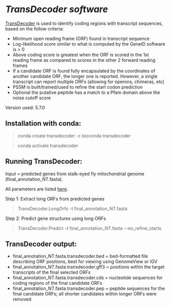 # _TransDecoder software_

[TransDecoder](https://github.com/TransDecoder/TransDecoder/wiki) is used to identify coding regions with transcript sequences, based on the follow criteria:
- Minimum open reading frame (ORF) found in transcript sequence
- Log-likelihood score similar to what is computed by the GeneID software is > 0
- Above coding score is greatest when the ORF is scored in the 1st reading frame as compared to scores in the other 2 forward reading frames
- If a candidate ORF is found fully encapsulated by the coordinates of another candidate ORF, the longer one is reported. However, a single transcript can report multiple ORFs (allowing for operons, chimeras, etc)
- PSSM is built/trained/used to refine the start codon prediction
- Optional the putative peptide has a match to a Pfam domain above the noise cutoff score

Version used: 5.7.0

## Installation with conda:
 > conda create transdecoder -c bioconda transdecoder
 
 > conda activate transdecoder

## Running TransDecoder:
Input = predicted genes from stalk-eyed fly mitochondrial genome (final_annotation_NT.fasta).

All parameters are listed [here](https://github.com/TransDecoder/TransDecoder/blob/master/Changelog.txt).

Step 1: Extract long ORFs from predicted genes

  > TransDecoder.LongOrfs -t final_annotation_NT.fasta

Step 2: Predict gene structures using long ORFs

 > TransDecoder.Predict -t final_annotation_NT.fasta --no_refine_starts

 ## TransDecoder output:
- final_annotation_NT.fasta.transdecoder.bed = bed-formatted file describing ORF positions, best for viewing using GenomeView or IGV
- final_annotation_NT.fasta.transdecoder.gff3 = positions within the target transcripts of the final selected ORFs
- final_annotation_NT.fasta.transdecoder.cds = nucleotide sequences for coding regions of the final candidate ORFs
- final_annotation_NT.fasta.transdecoder.pep = peptide sequences for the final candidate ORFs; all shorter candidates within longer ORFs were removed

